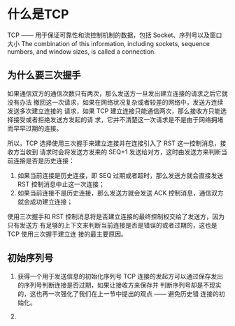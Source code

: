 # 什么是TCP
TCP  —— 用于保证可靠性和流控制机制的数据，包括 Socket、序列号以及窗口大小
The combination of this information, including sockets, sequence numbers, and 
window sizes, is called a connection.

## 为什么要三次握手
如果通信双方的通信次数只有两次，那么发送方一旦发出建立连接的请求之后它就没有办法
撤回这一次请求，如果在网络状况复杂或者较差的网络中，发送方连续发送多次建立连接的
请求，如果 TCP 建立连接只能通信两次，那么接收方只能选择接受或者拒绝发送方发起的请
求，它并不清楚这一次请求是不是由于网络拥堵而早早过期的连接。

所以，TCP 选择使用三次握手来建立连接并在连接引入了 RST 这一控制消息，接收方当收到
请求时会将发送方发来的 SEQ+1 发送给对方，这时由发送方来判断当前连接是否是历史连接：

1. 如果当前连接是历史连接，即 SEQ 过期或者超时，那么发送方就会直接发送 RST 控制消息中止这一次连接；
2. 如果当前连接不是历史连接，那么发送方就会发送 ACK 控制消息，通信双方就会成功建立连接；

使用三次握手和 RST 控制消息将是否建立连接的最终控制权交给了发送方，因为只有发送方
有足够的上下文来判断当前连接是否是错误的或者过期的，这也是 TCP 使用三次握手建立连
接的最主要原因。

## 初始序列号
1. 获得一个用于发送信息的初始化序列号
TCP 连接的发起方可以通过保存发出的序列号判断连接是否过期，如果让接收方来保存并
判断序列号却是不现实的，这也再一次强化了我们在上一节中提出的观点 —— 避免历史错
连接的初始化。

2. 
## 
